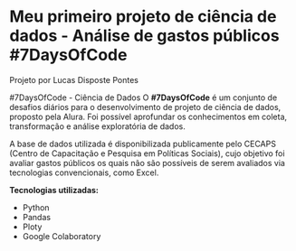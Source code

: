 # Meu primeiro projeto de ciência de dados - Análise de gastos públicos #7DaysOfCode

Projeto por Lucas Disposte Pontes

#7DaysOfCode - Ciência de Dados
O **#7DaysOfCode** é um conjunto de desafios diários para o desenvolvimento de projeto de ciência de dados, proposto pela Alura. Foi possível aprofundar os conhecimentos em coleta, transformação e análise exploratória de dados.

A base de dados utilizada é disponibilizada publicamente pelo CECAPS (Centro de Capacitação e Pesquisa em Políticas Sociais), cujo objetivo foi avaliar gastos públicos os quais não são possíveis de serem avaliados via tecnologias convencionais, como Excel.

**Tecnologias utilizadas:**
* Python
* Pandas
* Ploty
* Google Colaboratory
